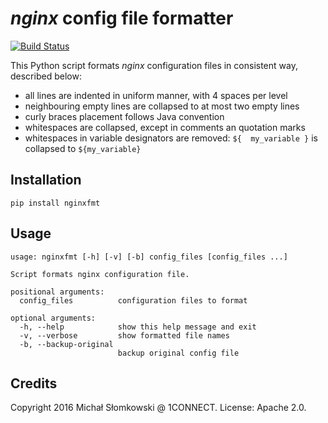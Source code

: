 # *nginx* config file formatter

[![Build Status](https://travis-ci.org/ulamlabs/nginx-config-formatter.svg?branch=master)](https://travis-ci.org/ulamlabs/nginx-config-formatter)

This Python script formats *nginx* configuration files in consistent
way, described below:

* all lines are indented in uniform manner, with 4 spaces per level
* neighbouring empty lines are collapsed to at most two empty lines
* curly braces placement follows Java convention
* whitespaces are collapsed, except in comments an quotation marks
* whitespaces in variable designators are removed: `${  my_variable }` is collapsed to `${my_variable}`

## Installation

`pip install nginxfmt`

## Usage

```
usage: nginxfmt [-h] [-v] [-b] config_files [config_files ...]

Script formats nginx configuration file.

positional arguments:
  config_files          configuration files to format

optional arguments:
  -h, --help            show this help message and exit
  -v, --verbose         show formatted file names
  -b, --backup-original
                        backup original config file
```

## Credits

Copyright 2016 Michał Słomkowski @ 1CONNECT. License: Apache 2.0.
